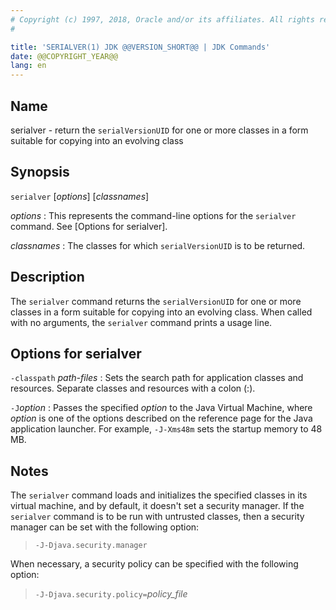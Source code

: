 ```yaml
---
# Copyright (c) 1997, 2018, Oracle and/or its affiliates. All rights reserved.
#

title: 'SERIALVER(1) JDK @@VERSION_SHORT@@ | JDK Commands'
date: @@COPYRIGHT_YEAR@@
lang: en
---
```


## Name

serialver - return the `serialVersionUID` for one or more classes in a form
suitable for copying into an evolving class

## Synopsis

`serialver` \[*options*\] \[*classnames*\]

*options*
:   This represents the command-line options for the `serialver` command. See
    [Options for serialver].

*classnames*
:   The classes for which `serialVersionUID` is to be returned.

## Description

The `serialver` command returns the `serialVersionUID` for one or more classes
in a form suitable for copying into an evolving class. When called with no
arguments, the `serialver` command prints a usage line.

## Options for serialver

`-classpath` *path-files*
:   Sets the search path for application classes and resources. Separate
    classes and resources with a colon (:).

`-J`*option*
:   Passes the specified *option* to the Java Virtual Machine, where *option*
    is one of the options described on the reference page for the Java
    application launcher. For example, `-J-Xms48m` sets the startup memory to
    48 MB.

## Notes

The `serialver` command loads and initializes the specified classes in its
virtual machine, and by default, it doesn't set a security manager. If the
`serialver` command is to be run with untrusted classes, then a security
manager can be set with the following option:

>   `-J-Djava.security.manager`

When necessary, a security policy can be specified with the following option:

>   `-J-Djava.security.policy=`*policy\_file*
